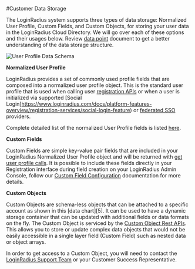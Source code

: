 #Customer Data Storage

The LoginRadius system supports three types of data storage: Normalized User Profile, Custom Fields, and Custom Objects, for storing your user data in the LoginRadius Cloud Directory. We will go over each of these options and their usages below. Review [data point](https://www.loginradius.com/docs/api/v2/data-points-and-response-code/data-points) document to get a better understanding of the data storage structure.

![User Profile Data Schema](https://apidocs.lrcontent.com/images/Final-User-Profile_data_134465a78cf99a74953.92286576.png "User Profile Data")

**Normalized User Profile**

LoginRadius provides a set of commonly used profile fields that are composed into a normalized user profile object. This is the standard user profile that is used when calling user [registration APIs](https://www.loginradius.com/docs/api/v2/user-registration/auth-user-registration-by-email) or when a user is initialized via supported [Social Login]https://www.loginradius.com/docs/platform-features-overview/registration-services/social-login-feature) or [federated SSO](https://www.loginradius.com/docs/api/v2/single-sign-on/overview#federatedsso3) providers.

Complete detailed list of the normalized User Profile fields is listed [here](https://www.loginradius.com/docs/api/v2/getting-started/data-points/data-points/).

**Custom Fields**

Custom Fields are simple key-value pair fields that are included in your LoginRadius Normalized User Profile object and will be returned with [get user profile calls](https://www.loginradius.com/docs/api/v2/user-registration/auth-readall-profiles-by-token). It is possible to include these fields directly in your Registration interface during field creation on your LoginRadius Admin Console, follow our [Custom Field Configuration](https://www.loginradius.com/docs/governance/custom-field-configuration/) documentation for more details.

**Custom Objects**

Custom Objects are schema-less objects that can be attached to a specific account as shown in this [data chart][5]. It can be used to have a dynamic storage container that can be updated with additional fields or data formats on the fly. The Custom Object is serviced by the [Custom Object Rest APIs](https://www.loginradius.com/docs/api/v2/cloud-directory-api/custom-object/overview/). This allows you to store or update complex data objects that would not be easily accessible in a single layer field (Custom Field) such as nested data or object arrays.

In order to get access to a Custom Object, you will need to contact the [LoginRadius Support Team](https://adminconsole.loginradius.com/support/tickets/open-a-new-ticket) or your Customer Success Representative.
